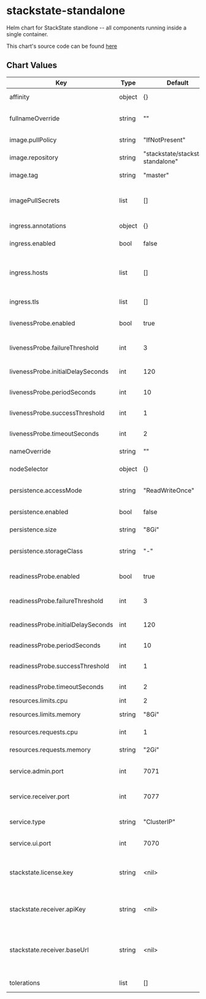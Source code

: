 stackstate-standalone
=====================
Helm chart for StackState standlone -- all components running inside a single container.

This chart's source code can be found [here](https://gitlab.com/stackvista/devops/helm-charts.git)


## Chart Values

| Key | Type | Default | Description |
|-----|------|---------|-------------|
| affinity | object | {} | Affinity settings for pod assignment. |
| fullnameOverride | string | "" | Override the fullname of the chart. |
| image.pullPolicy | string | "IfNotPresent" | Default container image pull policy. |
| image.repository | string | "stackstate/stackstate-standalone" | Base container image registry. |
| image.tag | string | "master" | Default container image tag. |
| imagePullSecrets | list | [] | Extra secrets / credentials needed for container image registry. |
| ingress.annotations | object | {} | Annotations for ingress objects. |
| ingress.enabled | bool | false | Enable use of ingress controllers. |
| ingress.hosts | list | [] | List of ingress hostnames; the paths are fixed to StackState backend services |
| ingress.tls | list | [] | List of ingress TLS certificates to use. |
| livenessProbe.enabled | bool | true | Enable use of livenessProbe check. |
| livenessProbe.failureThreshold | int | 3 | `failureThreshold` for the liveness probe. |
| livenessProbe.initialDelaySeconds | int | 120 | `initialDelaySeconds` for the liveness probe. |
| livenessProbe.periodSeconds | int | 10 | `periodSeconds` for the liveness probe. |
| livenessProbe.successThreshold | int | 1 | `successThreshold` for the liveness probe. |
| livenessProbe.timeoutSeconds | int | 2 | `timeoutSeconds` for the liveness probe. |
| nameOverride | string | "" | Override the name of the chart. |
| nodeSelector | object | {} | Node labels for pod assignment. |
| persistence.accessMode | string | "ReadWriteOnce" | Access mode of the persistent volume claim. |
| persistence.enabled | bool | false | Enable use of persistence. |
| persistence.size | string | "8Gi" | Size (in GiB) of the persistent volume. |
| persistence.storageClass | string | "-" | Name of the storage class to use for the persistent volume. |
| readinessProbe.enabled | bool | true | Enable use of readinessProbe check. |
| readinessProbe.failureThreshold | int | 3 | `failureThreshold` for the readiness probe. |
| readinessProbe.initialDelaySeconds | int | 120 | `initialDelaySeconds` for the readiness probe. |
| readinessProbe.periodSeconds | int | 10 | `periodSeconds` for the readiness probe. |
| readinessProbe.successThreshold | int | 1 | `successThreshold` for the readiness probe. |
| readinessProbe.timeoutSeconds | int | 2 | `timeoutSeconds` for the readiness probe. |
| resources.limits.cpu | int | 2 | CPU resource limits. |
| resources.limits.memory | string | "8Gi" | Memory resource limits. |
| resources.requests.cpu | int | 1 | CPU resource requests. |
| resources.requests.memory | string | "2Gi" | Memory resource requests. |
| service.admin.port | int | 7071 | The default port for the StackState Administration area. |
| service.receiver.port | int | 7077 | The default port for the StackState Receiver. |
| service.type | string | "ClusterIP" | The Kubernetes 'Service' type to use. |
| service.ui.port | int | 7070 | The default port for the StackState UI. |
| stackstate.license.key | string | \<nil\> | **PROVIDE YOUR LICENSE KEY HERE** The StackState license key needed to start the server. |
| stackstate.receiver.apiKey | string | \<nil\> | **PROVIDE YOUR API KEY HERE** API key to be used by all StackState agents. |
| stackstate.receiver.baseUrl | string | \<nil\> | **PROVIDE YOUR BASEURL HERE** Externally visible baseUrl of the StackState endpoints. |
| tolerations | list | [] | Toleration labels for pod assignment. |
